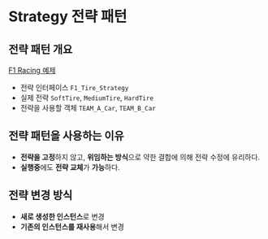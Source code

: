 # Strategy 전략 패턴

## 전략 패턴 개요

[F1 Racing 예제](./F1RaceSimulation.java)

- 전략 인터페이스 `F1_Tire_Strategy`
- 실제 전략 `SoftTire`, `MediumTire`, `HardTire`
- 전략을 사용할 객체 `TEAM_A_Car`, `TEAM_B_Car`

## 전략 패턴을 사용하는 이유

- **전략을 고정**하지 않고, **위임하는 방식**으로 약한 결합에 의해 전략 수정에 유리하다.
- **실행중**에도 **전략 교체**가 **가능**하다.

## 전략 변경 방식

- **새로 생성한 인스턴스**로 변경
- **기존의 인스턴스를 재사용**해서 변경
